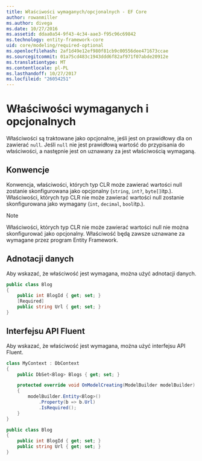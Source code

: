 ```yaml
---
title: Właściwości wymaganych/opcjonalnych - EF Core
author: rowanmiller
ms.author: divega
ms.date: 10/27/2016
ms.assetid: ddaa0a54-9f43-4c34-aae3-f95c96c69842
ms.technology: entity-framework-core
uid: core/modeling/required-optional
ms.openlocfilehash: 2af1d49e12ef980f81cb9c00556dee471673ccae
ms.sourcegitcommit: 01a75cd483c1943ddd6f82af971f07abde20912e
ms.translationtype: MT
ms.contentlocale: pl-PL
ms.lasthandoff: 10/27/2017
ms.locfileid: "26054251"
---
```

# <a name="required-and-optional-properties"></a>Właściwości wymaganych i opcjonalnych

Właściwości są traktowane jako opcjonalne, jeśli jest on prawidłowy dla on zawierać `null`. Jeśli `null` nie jest prawidłową wartość do przypisania do właściwości, a następnie jest on uznawany za jest właściwością wymaganą.

## <a name="conventions"></a>Konwencje

Konwencja, właściwości, których typ CLR może zawierać wartości null zostanie skonfigurowana jako opcjonalny (`string`, `int?`, `byte[]`itp.). Właściwości, których typ CLR nie może zawierać wartości null zostanie skonfigurowana jako wymagany (`int`, `decimal`, `bool`itp.).

> [!NOTE]  
> Właściwości, których typ CLR nie może zawierać wartości null nie można skonfigurować jako opcjonalny. Właściwość będą zawsze uznawane za wymagane przez program Entity Framework.

## <a name="data-annotations"></a>Adnotacji danych

Aby wskazać, że właściwość jest wymagana, można użyć adnotacji danych.

<!-- [!code-csharp[Main](samples/core/Modeling/DataAnnotations/Samples/Required.cs?highlight=4)] -->
``` csharp
public class Blog
{
    public int BlogId { get; set; }
    [Required]
    public string Url { get; set; }
}
```

## <a name="fluent-api"></a>Interfejsu API Fluent

Aby wskazać, że właściwość jest wymagana, można użyć interfejsu API Fluent.

<!-- [!code-csharp[Main](samples/core/Modeling/FluentAPI/Samples/Required.cs?highlight=7,8,9)] -->
``` csharp
class MyContext : DbContext
{
    public DbSet<Blog> Blogs { get; set; }

    protected override void OnModelCreating(ModelBuilder modelBuilder)
    {
        modelBuilder.Entity<Blog>()
            .Property(b => b.Url)
            .IsRequired();
    }
}

public class Blog
{
    public int BlogId { get; set; }
    public string Url { get; set; }
}
```
